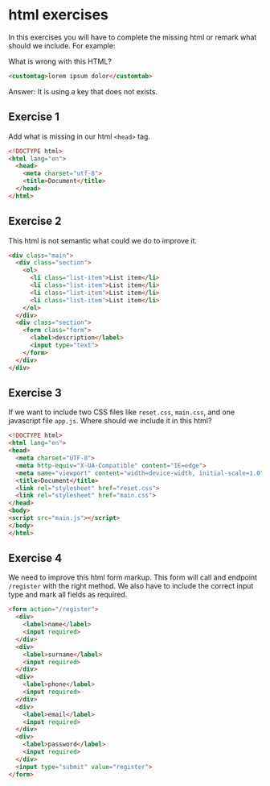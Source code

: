 # html exercises

In this exercises you will have to complete the missing html or remark what should we include. For example:

What is wrong with this HTML?

```html
<customtag>lorem ipsum dolor</customtab>
```

Answer: It is using a key that does not exists.

## Exercise 1

Add what is missing in our html `<head>` tag.

```html
<!DOCTYPE html>
<html lang="en">
  <head>
    <meta charset="utf-8">
    <title>Document</title>
  </head>
</html>
```

## Exercise 2

This html is not semantic what could we do to improve it.

```html
<div class="main">
  <div class="section">
    <ol>
      <li class="list-item">List item</li>
      <li class="list-item">List item</li>
      <li class="list-item">List item</li>
      <li class="list-item">List item</li>
    </ol>
  </div>
  <div class="section">
    <form class="form">
      <label>description</label>
      <input type="text">
    </form>
  </div>
</div>
```

## Exercise 3

If we want to include two CSS files like `reset.css`, `main.css`, and one javascript file `app.js`. Where should we include it in this html?

```html
<!DOCTYPE html>
<html lang="en">
<head>
  <meta charset="UTF-8">
  <meta http-equiv="X-UA-Compatible" content="IE=edge">
  <meta name="viewport" content="width=device-width, initial-scale=1.0">
  <title>Document</title>
  <link rel="stylesheet" href="reset.css">
  <link rel="stylesheet" href="main.css">
</head>
<body>
<script src="main.js"></script>
</body>
</html>
```

## Exercise 4

We need to improve this html form markup. This form will call and endpoint `/register` with the right method. We also have to include the correct input type and mark all fields as required.

```html
<form action="/register">
  <div>
    <label>name</label>
    <input required>
  </div>
  <div>
    <label>surname</label>
    <input required>
  </div>
  <div>
    <label>phone</label>
    <input required>
  </div>
  <div>
    <label>email</label>
    <input required>
  </div>
  <div>
    <label>password</label>
    <input required>
  </div>
  <input type="submit" value="register">
</form>
```

